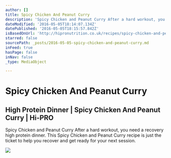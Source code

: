 ```yaml
---
author: []
title: Spicy Chicken And Peanut Curry
description: 'Spicy Chicken and Peanut Curry After a hard workout, you need a recovery high protein dinner. This Spicy Chicken and Peanut Curry recipe is just the ticket to help you recover and get ready for your next session.'
dateModified: '2016-05-05T18:14:07.134Z'
datePublished: '2016-05-05T18:15:57.842Z'
isBasedOnUrl: 'http://hipronutrition.co.uk/recipes/spicy-chicken-and-peanut-curry/'
starred: false
sourcePath: _posts/2016-05-05-spicy-chicken-and-peanut-curry.md
inFeed: true
hasPage: false
inNav: false
_type: MediaObject

---
```

# Spicy Chicken And Peanut Curry

<article style=""><h1>High Protein Dinner | Spicy Chicken And Peanut Curry | Hi-PRO</h1><p>Spicy Chicken and Peanut Curry After a hard workout, you need a recovery high protein dinner. This Spicy Chicken and Peanut Curry recipe is just the ticket to help you recover and get ready for your next session.</p><img src="http://hipronutrition.co.uk/wp-content/uploads/2015/10/Chicken-satay-stew-768x1024.jpg" /></article>